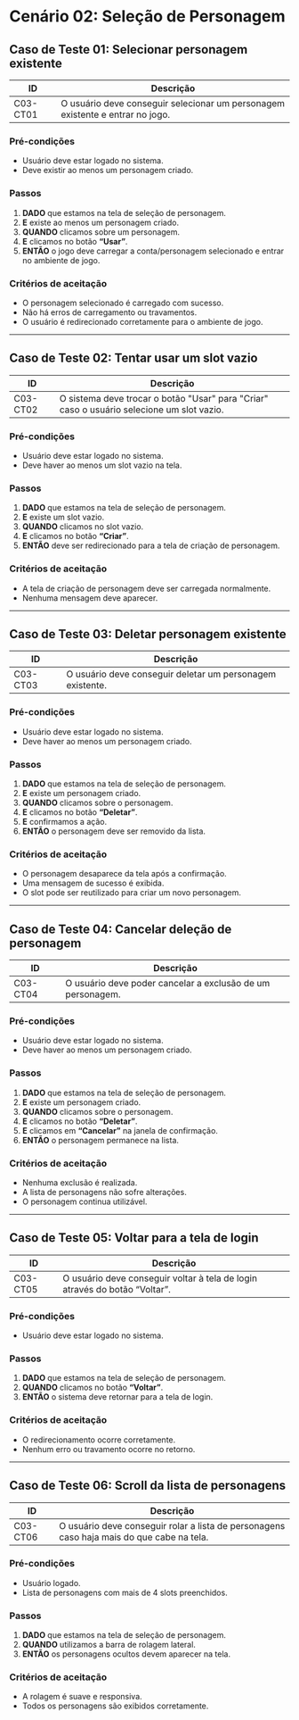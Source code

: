 # Cenário 02: Seleção de Personagem

## Caso de Teste 01: Selecionar personagem existente

| ID | Descrição |
|----|------------|
| C03-CT01 | O usuário deve conseguir selecionar um personagem existente e entrar no jogo. |

### Pré-condições
- Usuário deve estar logado no sistema.  
- Deve existir ao menos um personagem criado.

### Passos
1. **DADO** que estamos na tela de seleção de personagem.  
2. **E** existe ao menos um personagem criado.  
3. **QUANDO** clicamos sobre um personagem.  
4. **E** clicamos no botão **“Usar”**.  
5. **ENTÃO** o jogo deve carregar a conta/personagem selecionado e entrar no ambiente de jogo.

### Critérios de aceitação
- O personagem selecionado é carregado com sucesso.  
- Não há erros de carregamento ou travamentos.  
- O usuário é redirecionado corretamente para o ambiente de jogo.

---

## Caso de Teste 02: Tentar usar um slot vazio

| ID | Descrição |
|----|------------|
| C03-CT02 | O sistema deve trocar o botão "Usar" para "Criar" caso o usuário selecione um slot vazio. |

### Pré-condições
- Usuário deve estar logado no sistema.  
- Deve haver ao menos um slot vazio na tela.

### Passos
1. **DADO** que estamos na tela de seleção de personagem.  
2. **E** existe um slot vazio.  
3. **QUANDO** clicamos no slot vazio.  
4. **E** clicamos no botão **“Criar”**.  
5. **ENTÃO** deve ser redirecionado para a tela de criação de personagem.

### Critérios de aceitação
- A tela de criação de personagem deve ser carregada normalmente.  
- Nenhuma mensagem deve aparecer.  

---

## Caso de Teste 03: Deletar personagem existente

| ID | Descrição |
|----|------------|
| C03-CT03 | O usuário deve conseguir deletar um personagem existente. |

### Pré-condições
- Usuário deve estar logado no sistema.  
- Deve haver ao menos um personagem criado.

### Passos
1. **DADO** que estamos na tela de seleção de personagem.  
2. **E** existe um personagem criado.  
3. **QUANDO** clicamos sobre o personagem.  
4. **E** clicamos no botão **“Deletar”**.  
5. **E** confirmamos a ação.  
6. **ENTÃO** o personagem deve ser removido da lista.

### Critérios de aceitação
- O personagem desaparece da tela após a confirmação.  
- Uma mensagem de sucesso é exibida.  
- O slot pode ser reutilizado para criar um novo personagem.

---

## Caso de Teste 04: Cancelar deleção de personagem

| ID | Descrição |
|----|------------|
| C03-CT04 | O usuário deve poder cancelar a exclusão de um personagem. |

### Pré-condições
- Usuário deve estar logado no sistema.  
- Deve haver ao menos um personagem criado.

### Passos
1. **DADO** que estamos na tela de seleção de personagem.  
2. **E** existe um personagem criado.  
3. **QUANDO** clicamos sobre o personagem.  
4. **E** clicamos no botão **“Deletar”**.  
5. **E** clicamos em **“Cancelar”** na janela de confirmação.  
6. **ENTÃO** o personagem permanece na lista.

### Critérios de aceitação
- Nenhuma exclusão é realizada.  
- A lista de personagens não sofre alterações.  
- O personagem continua utilizável.

---

## Caso de Teste 05: Voltar para a tela de login

| ID | Descrição |
|----|------------|
| C03-CT05 | O usuário deve conseguir voltar à tela de login através do botão “Voltar”. |

### Pré-condições
- Usuário deve estar logado no sistema.

### Passos
1. **DADO** que estamos na tela de seleção de personagem.  
2. **QUANDO** clicamos no botão **“Voltar”**.  
3. **ENTÃO** o sistema deve retornar para a tela de login.

### Critérios de aceitação
- O redirecionamento ocorre corretamente.  
- Nenhum erro ou travamento ocorre no retorno.

---

## Caso de Teste 06: Scroll da lista de personagens

| ID | Descrição |
|----|------------|
| C03-CT06 | O usuário deve conseguir rolar a lista de personagens caso haja mais do que cabe na tela. |

### Pré-condições
- Usuário logado.  
- Lista de personagens com mais de 4 slots preenchidos.

### Passos
1. **DADO** que estamos na tela de seleção de personagem.  
2. **QUANDO** utilizamos a barra de rolagem lateral.  
3. **ENTÃO** os personagens ocultos devem aparecer na tela.

### Critérios de aceitação
- A rolagem é suave e responsiva.  
- Todos os personagens são exibidos corretamente.


